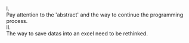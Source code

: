 I.  
Pay attention to the 'abstract' and the way to continue the programming process.    
II.  
The way to save datas into an excel need to be rethinked.  
